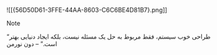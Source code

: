 ![[{56D50D61-3FFE-44AA-8603-C6C6BE4D81B7}.png]]

> [!NOTE]
> “طراحی خوب سیستم، فقط مربوط به حل یک مسئله نیست، بلکه ایجاد دنیایی بهتر است.” – دون نورمن
